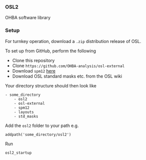 ### OSL2

OHBA software library

### Setup

For turnkey operation, download a `.zip` distribution release of OSL.

To set up from GitHub, perform the following

- Clone this repository
- Clone `https://github.com/OHBA-analysis/osl-external`
- Download `spm12` [here](http://www.fil.ion.ucl.ac.uk/spm/software/spm12/)
- Download OSL standard masks etc. from the OSL wiki

Your directory structure should then look like

	- some_directory
		- osl2
		- osl-external
		- spm12
		- layouts
		- std_masks

Add the `osl2` folder to your path e.g.

	addpath('some_directory/osl2')

Run

	osl2_startup
	

